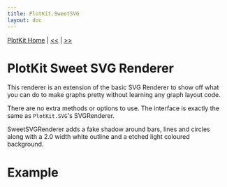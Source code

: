 ```yaml
---
title: PlotKit.SweetSVG
layout: doc
---
```

[PlotKit Home](PlotKit.html) | [<<](PlotKit.SweetCanvas.html) | [>>](PlotKit.EasyPlot.html)

PlotKit Sweet SVG Renderer
=============================

This renderer is an extension of the basic SVG Renderer to show off
what you can do to make graphs pretty without learning any graph
layout code.

There are no extra methods or options to use. The interface is exactly
the same as ``PlotKit.SVG``'s SVGRenderer.

SweetSVGRenderer adds a fake shadow around bars, lines and circles
along with a 2.0 width white outline and a etched light coloured
background.

Example
=======

